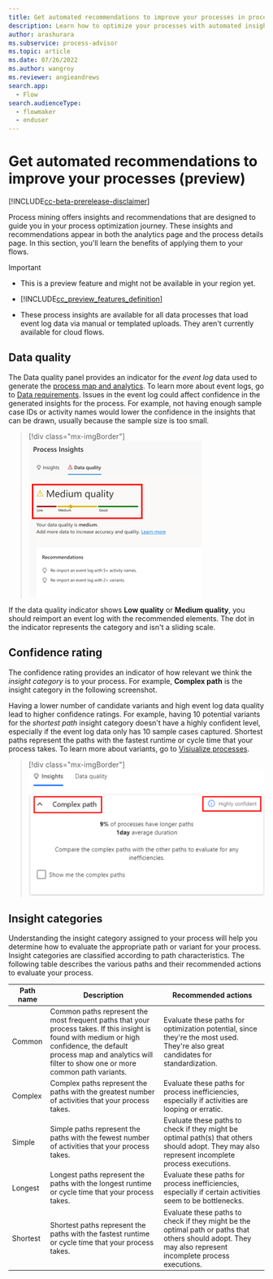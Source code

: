 ```yaml
---
title: Get automated recommendations to improve your processes in process advisor (preview) | Microsoft Docs
description: Learn how to optimize your processes with automated insights and recommendations in Power Automate.
author: arashurara 
ms.subservice: process-advisor
ms.topic: article
ms.date: 07/26/2022
ms.author: wangroy
ms.reviewer: angieandrews
search.app: 
  - Flow
search.audienceType: 
  - flowmaker
  - enduser
---
```


# Get automated recommendations to improve your processes (preview)

[!INCLUDE[cc-beta-prerelease-disclaimer](./includes/cc-beta-prerelease-disclaimer.md)]

Process mining offers insights and recommendations that are designed to guide you in your process optimization journey. These insights and recommendations appear in both the analytics page and the process details page. In this section, you'll learn the benefits of applying them to your flows.

> [!IMPORTANT]
> - This is a preview feature and might not be available in your region yet.
>
> - [!INCLUDE[cc_preview_features_definition](includes/cc-preview-features-definition.md)]
>
> - These process insights are available for all data processes that load event log data via manual or templated uploads. They aren't currently available for cloud flows.

## Data quality

The Data quality panel provides an indicator for the *event log* data used to generate the [process map and analytics](process-mining-visualize.md). To learn more about event logs, go to [Data requirements](process-mining-processes-and-data.md#data-requirements). Issues in the event log could affect confidence in the generated insights for the process. For example, not having enough sample case IDs or activity names would lower the confidence in the insights that can be drawn, usually because the sample size is too small.

> [!div class="mx-imgBorder"]
> ![Screenshot of the data quality indicator.](media/process-mining-auto-rec/data-quality.png "Data quality indicator")

If the data quality indicator shows **Low quality** or **Medium quality**, you should reimport an event log with the recommended elements. The dot in the indicator represents the category and isn't a sliding scale.  

## Confidence rating

The confidence rating provides an indicator of how relevant we think the *insight category* is to your process. For example, **Complex path** is the insight category in the following screenshot. 

Having a lower number of candidate variants and high event log data quality lead to higher confidence ratings. For example, having 10 potential variants for the *shortest path* insight category doesn't have a highly confident level, especially if the event log data only has 10 sample cases captured. Shortest paths represent the paths with the fastest runtime or cycle time that your process takes. To learn more about variants, go to [Visiualize processes](process-advisor-visualize.md).

> [!div class="mx-imgBorder"]
> ![Screenshot of Insight path and confidence sore.](media/process-mining-auto-rec/complex-path.png "Insight path and confidence score")

## Insight categories

Understanding the insight category assigned to your process will help you determine how to evaluate the appropriate path or variant for your process. Insight categories are classified according to path characteristics. The following table describes the various paths and their recommended actions to evaluate your process.

|Path name  |Description  |Recommended actions  |
|---------|---------|---------|
|Common    | Common paths represent the most frequent paths that your process takes. If this insight is found with medium or high confidence, the default process map and analytics will filter to show one or more common path variants.   | Evaluate these paths for optimization potential, since they're the most used. They're also great candidates for standardization.        |
|Complex     |  Complex paths represent the paths with the greatest number of activities that your process takes.        | Evaluate these paths for process inefficiencies, especially if activities are looping or erratic.  |
|Simple     | Simple paths represent the paths with the fewest number of activities that your process takes. | Evaluate these paths to check if they might be optimal path(s) that others should adopt. They may also represent incomplete process executions.        |
|Longest     | Longest paths represent the paths with the longest runtime or cycle time that your process takes.  | Evaluate these paths for process inefficiencies, especially if certain activities seem to be bottlenecks.        |
|Shortest     | Shortest paths represent the paths with the fastest runtime or cycle time that your process takes.  | Evaluate these paths to check if they might be the optimal path or paths that others should adopt. They may also represent incomplete process executions.         |
